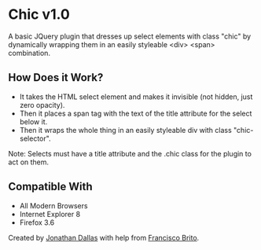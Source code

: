<h1>Chic v1.0</h1>

A basic JQuery plugin that dresses up select elements with class "chic" by dynamically wrapping them in an easily styleable &lt;div&gt; &lt;span&gt; combination.

<h2>How Does it Work?</h2>
<ul><li>It takes the HTML select element and makes it invisible (not hidden, just zero opacity).</li>
<li>Then it places a span tag with the text of the title attribute for the select below it.</li>
<li>Then it wraps the whole thing in an easily styleable div with class "chic-selector".</li></ul>
Note: Selects must have a title attribute and the .chic class for the plugin to act on them.

<h2>Compatible With</h2>
<ul><li>All Modern Browsers</li>
		<li>Internet Explorer 8</li>
		<li>Firefox 3.6</li></ul>		

Created by <a href="http://jwdallas.com" target="_blank">Jonathan Dallas</a> with help from <a href="http://darkgoyle.com/">Francisco Brito</a>.
